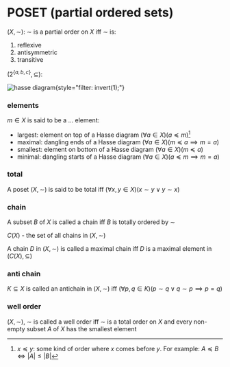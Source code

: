 # POSET (partial ordered sets)

$(X, \sim)$: $\sim$ is a partial order on $X$ iff $\sim$ is:

1. reflexive
2. antisymmetric
3. transitive

$(2^{\{a, b, c\}}, \subseteq)$:

![hasse diagram](https://i.imgur.com/XiWbnqp.png){style="filter: invert(1);"}

### elements

$m \in X$ is said to be a ... element:

- largest: element on top of a Hasse diagram $(\forall a \in X)(a \preccurlyeq m)$[^1]
- maximal: dangling ends of a Hasse diagram $(\forall a \in X)(m \preccurlyeq a \implies m = a)$
- smallest: element on bottom of a Hasse diagram $(\forall a \in X)(m \preccurlyeq a)$
- minimal: dangling starts of a Hasse diagram $(\forall a \in X)(a \preccurlyeq m \implies m = a)$

### total

A poset $(X, \sim)$ is said to be total iff $(\forall x,y \in X)(x \sim y \lor y \sim x)$

### chain

A subset $B$ of $X$ is called a chain iff $B$ is totally ordered by $\sim$

$C(X)$ - the set of all chains in $(X, \sim)$

A chain $D$ in $(X, \sim)$ is called a maximal chain iff $D$ is a maximal element in $(C(X), \subseteq)$

### anti chain

$K \subseteq X$ is called an antichain in $(X, \sim)$ iff $(\forall p,q \in K)(p \sim q \lor q \sim p \implies p = q)$

### well order

$(X, \sim)$, $\sim$ is called a well order iff $\sim$ is a total order on $X$ and every non-empty subset $A$ of $X$ has the smallest element

[^1]: $x \preccurlyeq y$: some kind of order where $x$ comes before $y$. For example: $A \preccurlyeq B \iff |A| \leq |B|$
